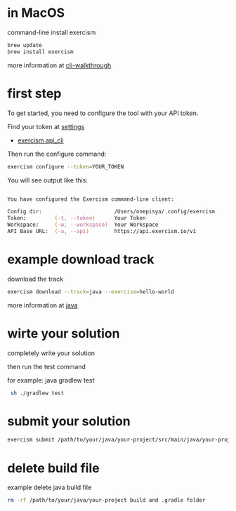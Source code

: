 
# in MacOS

command-line install exercism 


```zsh
brew update
brew install exercism
```

more information at [cli-walkthrough](https://exercism.org/cli-walkthrough)

# first step

To get started, you need to configure the tool with your API token.

Find your token at [settings](https://exercism.io/my/settings)

- [exercism api_cli](https://exercism.org/settings/api_cli)

Then run the configure command:

```zsh
exercism configure --token=YOUR_TOKEN
```

You will see output like this:

```zsh

You have configured the Exercism command-line client:

Config dir:                       /Users/onepisya/.config/exercism
Token:         (-t, --token)      Your Token
Workspace:     (-w, --workspace)  Your Workspace
API Base URL:  (-a, --api)        https://api.exercism.io/v1
```


# example download track

download the track

```zsh
exercism download --track=java --exercise=hello-world

```

more information at [java](https://exercism.org/tracks/java)


# wirte your solution

completely write your solution

then run the test command

for example: java gradlew test

```zsh
 sh ./gradlew test
```

# submit your solution

```zsh
exercism submit /path/to/your/java/your-project/src/main/java/your-project.java
```

# delete build file

example delete java build file

```zsh
rm -rf /path/to/your/java/your-project build and .gradle folder
```

